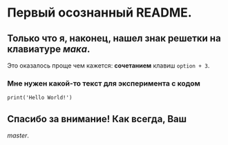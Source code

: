 # Первый осознанный README.

## Только что я, наконец, нашел знак решетки на клавиатуре _мака_.

Это оказалось проще чем кажется: **сочетанием** клавиш `option + 3`.


### Мне нужен какой-то текст для эксперимента с кодом

```
print('Hello World!')
```
Спасибо за внимание! Как всегда, Ваш  
----
*master*.
